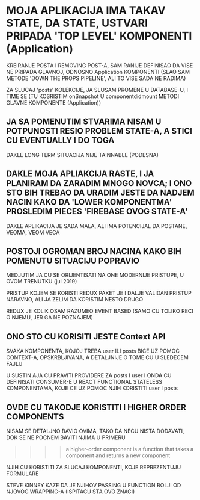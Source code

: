 # MOJA APLIKACIJA IMA TAKAV STATE, DA STATE, USTVARI PRIPADA 'TOP LEVEL' KOMPONENTI (Application)

KREIRANJE POSTA I REMOVING POST-A, SAM RANIJE DEFINISAO DA VISE NE PRIPADA GLAVNOJ, ODNOSNO Application KOMPONENTI (SLAO SAM METODE 'DOWN THE PROPS PIPELINE', ALI TO VISE SADA NE RADIMA)

ZA SLUCAJ 'posts' KOLEKCIJE, JA SLUSAM PROMENE U DATABASE-U, I TIME SE (TU KOSRISTIM onSnapshot U componentdidmount METODI GLAVNE KOMPONENTE (Application))

## JA SA POMENUTIM STVARIMA NISAM U POTPUNOSTI RESIO PROBLEM STATE-A, A STICI CU EVENTUALLY I DO TOGA

DAKLE LONG TERM SITUACIJA NIJE TAINNABLE (PODESNA)

## DAKLE MOJA APLIAKCIJA RASTE, I JA PLANIRAM DA ZARADIM MNOGO NOVCA; I ONO STO BIH TREBAO DA URADIM JESTE DA NADJEM NACIN KAKO DA 'LOWER KOMPONENTMA' PROSLEDIM PIECES 'FIREBASE OVOG STATE-A'

DAKLE APLIKACIJA JE SADA MALA, ALI IMA POTENCIJAL DA POSTANE, VEOMA, VEOM VECA

## POSTOJI OGROMAN BROJ NACINA KAKO BIH POMENUTU SITUACIJU POPRAVIO

MEDJUTIM JA CU SE ORIJENTISATI NA ONE MODERNIJE PRISTUPE, U OVOM TRENUTKU (jul 2019)

PRISTUP KOJEM SE KORISTI REDUX PAKET JE I DALJE VALIDAN PRISTUP NARAVNO, ALI JA ZELIM DA KORISTIM NESTO DRUGO

REDUX JE KOLIK OSAM RAZUMEO EVENT BASED (SAMO CU TOLIKO RECI O NJEMU, JER GA NE POZNAJEM)

## ONO STO CU KORISITI JESTE Context API

SVAKA KOMPONENTA, KOJOJ TREBA user ILI posts BICE UZ POMOC CONTEXT-A, OPSKRBLJIVANA, A DETALJNIJE O TOME CU U SLEDECEM FAJLU

U SUSTIN AJA CU PRAVITI PROVIDERE ZA posts I user I ONDA CU DEFINISATI CONSUMER-E U REACT FUNCTIONAL STATELESS KOMPONENTAMA, KOJE CE UZ POMOC NJIH KORISTITI user I posts

## OVDE CU TAKODJE KORISTITI I HIGHER ORDER COMPONENTS

NISAM SE DETALJNO BAVIO OVIMA, TAKO DA NECU NISTA DODAVATI, DOK SE NE POCNEM BAVITI NJIMA U PRIMERU

>>>> a higher-order component is a function that takes a component and returns a new component

NJIH CU KORISTITI ZA SLUCAJ KOMPONENTI, KOJE REPREZENTUJU FORMULARE

STEVE KINNEY KAZE DA JE NJIHOV PASSING U FUNCTION BOLJI OD NJOVOG WRAPPING-A (ISPITACU STA OVO ZNACI)